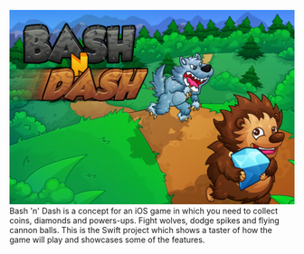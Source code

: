![Alt text](Finished.jpg?raw=true "Logo")
Bash 'n' Dash is a concept for an iOS game in which you need to collect coins, diamonds and powers-ups. Fight wolves, dodge spikes and flying cannon balls. This is the Swift project which shows a taster of how the game will play and showcases some of the features.
